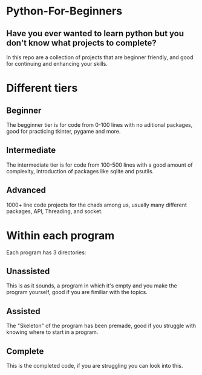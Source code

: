 # Python-For-Beginners
## Have you ever wanted to learn python but you don't know what projects to complete?
In this repo are a collection of projects that are beginner friendly, and good for continuing and enhancing your skills.
# Different tiers
## Beginner
The begginner tier is for code from 0-100 lines with no aditional packages, good for practicing tkinter, pygame and more.
## Intermediate
The intermediate tier is for code from 100-500 lines with a good amount of complexity, introduction of packages like sqlite and psutils.
## Advanced
1000+ line code projects for the chads among us, usually many different packages, API, Threading, and socket.
# Within each program
Each program has 3 directories:
## Unassisted
This is as it sounds, a program in which it's empty and you make the program yourself, good if you are fimiliar with the topics.
## Assisted
The "Skeleton" of the program has been premade, good if you struggle with knowing where to start in a program.
## Complete
This is the completed code, if you are struggling you can look into this.
